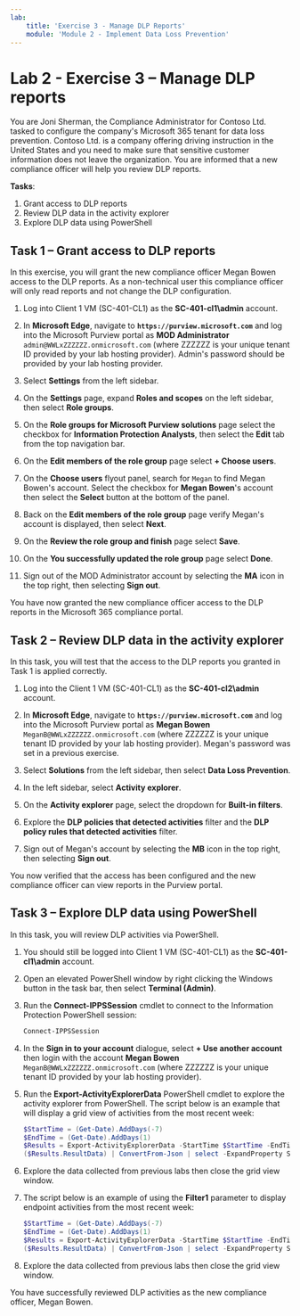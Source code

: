 ```yaml
---
lab:
    title: 'Exercise 3 - Manage DLP Reports'
    module: 'Module 2 - Implement Data Loss Prevention'
---
```


# Lab 2 - Exercise 3 – Manage DLP reports

You are Joni Sherman, the Compliance Administrator for Contoso Ltd. tasked to configure the company's Microsoft 365 tenant for data loss prevention. Contoso Ltd. is a company offering driving instruction in the United States and you need to make sure that sensitive customer information does not leave the organization. You are informed that a new compliance officer will help you review DLP reports.

**Tasks**:

1. Grant access to DLP reports
1. Review DLP data in the activity explorer
1. Explore DLP data using PowerShell

## Task 1 – Grant access to DLP reports

In this exercise, you will grant the new compliance officer Megan Bowen access to the DLP reports. As a non-technical user this compliance officer will only read reports and not change the DLP configuration.

1. Log into Client 1 VM (SC-401-CL1) as the **SC-401-cl1\admin** account.

1. In **Microsoft Edge**, navigate to **`https://purview.microsoft.com`** and log into the Microsoft Purview portal as **MOD Administrator** `admin@WWLxZZZZZZ.onmicrosoft.com` (where ZZZZZZ is your unique tenant ID provided by your lab hosting provider). Admin's password should be provided by your lab hosting provider.

1. Select **Settings** from the left sidebar.

1. On the **Settings** page, expand **Roles and scopes** on the left sidebar, then select **Role groups**.

1. On the **Role groups for Microsoft Purview solutions** page select the checkbox for **Information Protection Analysts**, then select the **Edit** tab from the top navigation bar.

1. On the **Edit members of the role group** page select **+ Choose users**.

1. On the **Choose users** flyout panel, search for `Megan` to find Megan Bowen's account. Select the checkbox for **Megan Bowen**'s account then select the **Select** button at the bottom of the panel.

1. Back on the **Edit members of the role group** page verify Megan's account is displayed, then select **Next**.

1. On the **Review the role group and finish** page select **Save**.

1. On the **You successfully updated the role group** page select **Done**.

1. Sign out of the MOD Administrator account by selecting the **MA** icon in the top right, then selecting **Sign out**.

You have now granted the new compliance officer access to the DLP reports in the Microsoft 365 compliance portal.

## Task 2 – Review DLP data in the activity explorer

In this task, you will test that the access to the DLP reports you granted in Task 1 is applied correctly.

1. Log into the Client 1 VM (SC-401-CL1) as the **SC-401-cl2\admin** account.

1. In **Microsoft Edge**, navigate to **`https://purview.microsoft.com`** and log into the Microsoft Purview portal as **Megan Bowen** `MeganB@WWLxZZZZZZ.onmicrosoft.com` (where ZZZZZZ is your unique tenant ID provided by your lab hosting provider). Megan's password was set in a previous exercise.

1. Select **Solutions** from the left sidebar, then select **Data Loss Prevention**.

1. In the left sidebar, select **Activity explorer**.

1. On the **Activity explorer** page, select the dropdown for **Built-in filters**.

1. Explore the **DLP policies that detected activities** filter and the **DLP policy rules that detected activities** filter.

1. Sign out of Megan's account by selecting the **MB** icon in the top right, then selecting **Sign out**.

You now verified that the access has been configured and the new compliance officer can view reports in the Purview portal.

## Task 3 – Explore DLP data using PowerShell

In this task, you will review DLP activities via PowerShell.

1. You should still be logged into Client 1 VM (SC-401-CL1) as the **SC-401-cl1\admin** account.

1. Open an elevated PowerShell window by right clicking the Windows button in the task bar, then select **Terminal (Admin)**.

1. Run the **Connect-IPPSSession** cmdlet to connect to the Information Protection PowerShell session:

   ``` powershell
   Connect-IPPSSession
   ```

1. In the **Sign in to your account** dialogue, select **+ Use another account** then login with the account **Megan Bowen** `MeganB@WWLxZZZZZZ.onmicrosoft.com` (where ZZZZZZ is your unique tenant ID provided by your lab hosting provider).

1. Run the **Export-ActivityExplorerData** PowerShell cmdlet to explore the activity explorer from PowerShell. The script below is an example that will display a grid view of activities from the most recent week:

   ``` powershell
   $StartTime = (Get-Date).AddDays(-7)
   $EndTime = (Get-Date).AddDays(1)
   $Results = Export-ActivityExplorerData -StartTime $StartTime -EndTime $EndTime -OutputFormat JSON
   ($Results.ResultData) | ConvertFrom-Json | select -ExpandProperty SyncRoot | ogv
   ```

1. Explore the data collected from previous labs then close the grid view window.

1. The script below is an example of using the **Filter1** parameter to display endpoint activities from the most recent week:

   ``` powershell
   $StartTime = (Get-Date).AddDays(-7)
   $EndTime = (Get-Date).AddDays(1)
   $Results = Export-ActivityExplorerData -StartTime $StartTime -EndTime $EndTime -Filter1 @("Workload","Endpoint")-OutputFormat JSON
   ($Results.ResultData) | ConvertFrom-Json | select -ExpandProperty SyncRoot | ogv
   ```

1. Explore the data collected from previous labs then close the grid view window.

You have successfully reviewed DLP activities as the new compliance officer, Megan Bowen.
